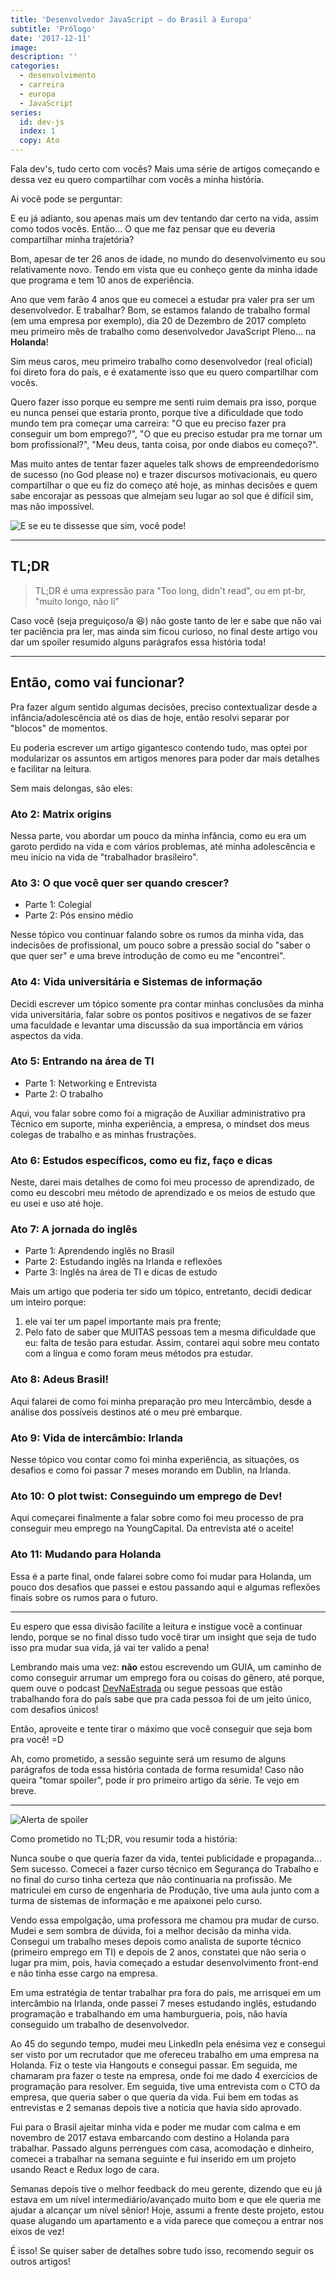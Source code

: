 ```yaml
---
title: 'Desenvolvedor JavaScript — do Brasil à Europa'
subtitle: 'Prólogo'
date: '2017-12-11'
image:
description: ''
categories:
  - desenvolvimento
  - carreira
  - europa
  - JavaScript
series:
  id: dev-js
  index: 1
  copy: Ato
---
```


Fala dev's, tudo certo com vocês? Mais uma série de artigos começando e dessa vez eu quero compartilhar com vocês a minha história.

Ai você pode se perguntar:

<gif src="https://media.giphy.com/media/3o6gaYez5IKFNoLbI4/giphy.gif" caption="Man, quem é tu na fila do pão?"></gif>

E eu já adianto, sou apenas mais um dev tentando dar certo na vida, assim como todos vocês. Então… O que me faz pensar que eu deveria compartilhar minha trajetória?

Bom, apesar de ter 26 anos de idade, no mundo do desenvolvimento eu sou relativamente novo. Tendo em vista que eu conheço gente da minha idade que programa e tem 10 anos de experiência.

Ano que vem farão 4 anos que eu comecei a estudar pra valer pra ser um desenvolvedor. E trabalhar? Bom, se estamos falando de trabalho formal (em uma empresa por exemplo), dia 20 de Dezembro de 2017 completo meu primeiro mês de trabalho como desenvolvedor JavaScript Pleno… na **Holanda**!

Sim meus caros, meu primeiro trabalho como desenvolvedor (real oficial) foi direto fora do país, e é exatamente isso que eu quero compartilhar com vocês.

Quero fazer isso porque eu sempre me senti ruim demais pra isso, porque eu nunca pensei que estaria pronto, porque tive a dificuldade que todo mundo tem pra começar uma carreira: "O que eu preciso fazer pra conseguir um bom emprego?", "O que eu preciso estudar pra me tornar um bom profissional?", "Meu deus, tanta coisa, por onde diabos eu começo?".

Mas muito antes de tentar fazer aqueles talk shows de empreendedorismo de sucesso (no God please no) e trazer discursos motivacionais, eu quero compartilhar o que eu fiz do começo até hoje, as minhas decisões e quem sabe encorajar as pessoas que almejam seu lugar ao sol que é difícil sim, mas não impossível.

![E se eu te dissesse que sim, você pode!](./assets/what-if.png)

---

## TL;DR

> TL;DR é uma expressão para "Too long, didn't read", ou em pt-br, "muito longo, não li"

Caso você (seja preguiçoso/a 😆) não goste tanto de ler e sabe que não vai ter paciência pra ler, mas ainda sim ficou curioso, no final deste artigo vou dar um spoiler resumido alguns parágrafos essa história toda!

---

## Então, como vai funcionar?

Pra fazer algum sentido algumas decisões, preciso contextualizar desde a infância/adolescência até os dias de hoje, então resolvi separar por "blocos" de momentos.

Eu poderia escrever um artigo gigantesco contendo tudo, mas optei por modularizar os assuntos em artigos menores para poder dar mais detalhes e facilitar na leitura.

Sem mais delongas, são eles:

<!-- TODO: LINK ALL TEXTS HERE WHEN IT FINISHES THE MIGRATION -->

### Ato 2: Matrix origins

Nessa parte, vou abordar um pouco da minha infância, como eu era um garoto perdido na vida e com vários problemas, até minha adolescência e meu início na vida de "trabalhador brasileiro".

### Ato 3: O que você quer ser quando crescer?

- Parte 1: Colegial
- Parte 2: Pós ensino médio

Nesse tópico vou continuar falando sobre os rumos da minha vida, das indecisões de profissional, um pouco sobre a pressão social do "saber o que quer ser" e uma breve introdução de como eu me "encontrei".

### Ato 4: Vida universitária e Sistemas de informação

Decidi escrever um tópico somente pra contar minhas conclusões da minha vida universitária, falar sobre os pontos positivos e negativos de se fazer uma faculdade e levantar uma discussão da sua importância em vários aspectos da vida.

### Ato 5: Entrando na área de TI

- Parte 1: Networking e Entrevista
- Parte 2: O trabalho

Aqui, vou falar sobre como foi a migração de Auxiliar administrativo pra Técnico em suporte, minha experiência, a empresa, o mindset dos meus colegas de trabalho e as minhas frustrações.

### Ato 6: Estudos específicos, como eu fiz, faço e dicas

Neste, darei mais detalhes de como foi meu processo de aprendizado, de como eu descobri meu método de aprendizado e os meios de estudo que eu usei e uso até hoje.

### Ato 7: A jornada do inglês

- Parte 1: Aprendendo inglês no Brasil
- Parte 2: Estudando inglês na Irlanda e reflexões
- Parte 3: Inglês na área de TI e dicas de estudo

Mais um artigo que poderia ter sido um tópico, entretanto, decidi dedicar um inteiro porque:

1. ele vai ter um papel importante mais pra frente;
1. Pelo fato de saber que MUITAS pessoas tem a mesma dificuldade que eu: falta de tesão para estudar. Assim, contarei aqui sobre meu contato com a língua e como foram meus métodos pra estudar.

### Ato 8: Adeus Brasil!

Aqui falarei de como foi minha preparação pro meu Intercâmbio, desde a análise dos possíveis destinos até o meu pré embarque.

### Ato 9: Vida de intercâmbio: Irlanda

Nesse tópico vou contar como foi minha experiência, as situações, os desafios e como foi passar 7 meses morando em Dublin, na Irlanda.

### Ato 10: O plot twist: Conseguindo um emprego de Dev!

Aqui começarei finalmente a falar sobre como foi meu processo de pra conseguir meu emprego na YoungCapital. Da entrevista até o aceite!

### Ato 11: Mudando para Holanda

Essa é a parte final, onde falarei sobre como foi mudar para Holanda, um pouco dos desafios que passei e estou passando aqui e algumas reflexões finais sobre os rumos para o futuro.

---

Eu espero que essa divisão facilite a leitura e instigue você a continuar lendo, porque se no final disso tudo você tirar um insight que seja de tudo isso pra mudar sua vida, já vai ter valido a pena!

Lembrando mais uma vez: **não** estou escrevendo um GUIA, um caminho de como conseguir arrumar um emprego fora ou coisas do gênero, até porque, quem ouve o podcast [DevNaEstrada](https://devnaestrada.com.br/) ou segue pessoas que estão trabalhando fora do país sabe que pra cada pessoa foi de um jeito único, com desafios únicos!

Então, aproveite e tente tirar o máximo que você conseguir que seja bom pra você! =D

Ah, como prometido, a sessão seguinte será um resumo de alguns parágrafos de toda essa história contada de forma resumida! Caso não queira "tomar spoiler", pode ir pro primeiro artigo da série. Te vejo em breve.

---

![Alerta de spoiler](./assets/spoiler-alert.png)

Como prometido no TL;DR, vou resumir toda a história:

Nunca soube o que queria fazer da vida, tentei publicidade e propaganda… Sem sucesso. Comecei a fazer curso técnico em Segurança do Trabalho e no final do curso tinha certeza que não continuaria na profissão. Me matriculei em curso de engenharia de Produção, tive uma aula junto com a turma de sistemas de informação e me apaixonei pelo curso.

Vendo essa empolgação, uma professora me chamou pra mudar de curso. Mudei e sem sombra de dúvida, foi a melhor decisão da minha vida. Consegui um trabalho meses depois como analista de suporte técnico (primeiro emprego em TI) e depois de 2 anos, constatei que não seria o lugar pra mim, pois, havia começado a estudar desenvolvimento front-end e não tinha esse cargo na empresa.

Em uma estratégia de tentar trabalhar pra fora do país, me arrisquei em um intercâmbio na Irlanda, onde passei 7 meses estudando inglês, estudando programação e trabalhando em uma hamburgueria, pois, não havia conseguido um trabalho de desenvolvedor.

Ao 45 do segundo tempo, mudei meu LinkedIn pela enésima vez e consegui ser visto por um recrutador que me ofereceu trabalho em uma empresa na Holanda. Fiz o teste via Hangouts e consegui passar. Em seguida, me chamaram pra fazer o teste na empresa, onde foi me dado 4 exercícios de programação para resolver. Em seguida, tive uma entrevista com o CTO da empresa, que queria saber o que queria da vida. Fui bem em todas as entrevistas e 2 semanas depois tive a noticia que havia sido aprovado.

Fui para o Brasil ajeitar minha vida e poder me mudar com calma e em novembro de 2017 estava embarcando com destino a Holanda para trabalhar. Passado alguns perrengues com casa, acomodação e dinheiro, comecei a trabalhar na semana seguinte e fui inserido em um projeto usando React e Redux logo de cara.

Semanas depois tive o melhor feedback do meu gerente, dizendo que eu já estava em um nível intermediário/avançado muito bom e que ele queria me ajudar a alcançar um nível sênior! Hoje, assumi a frente deste projeto, estou quase alugando um apartamento e a vida parece que começou a entrar nos eixos de vez!

É isso! Se quiser saber de detalhes sobre tudo isso, recomendo seguir os outros artigos!
